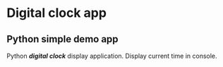 # Digital clock app

## Python simple demo app

Python ***digital clock*** display application. Display current time in console.

